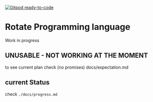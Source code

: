[![Gitpod ready-to-code](https://img.shields.io/badge/Gitpod-ready--to--code-blue?logo=gitpod)](https://gitpod.io/#https://github.com/Airbus5717/rotate)

# Rotate Programming language

 Work in progress 
 
 ## UNUSABLE -  NOT WORKING AT THE MOMENT
 
 to see current plan check (no promises) docs/expectation.md




## current Status
check `./docs/progress.md`

